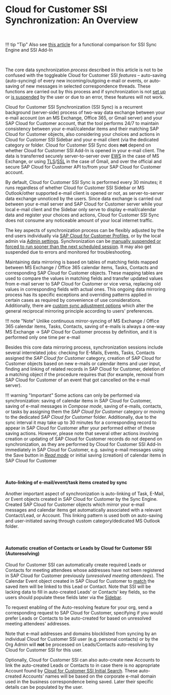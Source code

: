 # Cloud for Customer SSI Synchronization: An Overview

&nbsp;

!!! tip "Tip"
    Also see [this article](../Add-In-vs-Sync/) for a functional comparison for SSI Sync Engine and SSI Add-In

&nbsp;

The core data synchronization *process* described in this article is not to be confused with the toggleable Cloud for Customer SSI *features*  – auto-saving (auto-syncing) of every new incoming/outgoing e-mail or events, or auto-saving of new messages in selected correspondence threads. These functions are carried out by this process and if synchronization is not [set up](../How-to-Configure-User/) or [is suspended](../Synchronization-Dashboard/) by the user or due to an error, these features will not work.

Cloud for Customer SSI Synchronization (SSI Sync) is a recurrent background (server-side) process of two-way data exchange between your e-mail account (on an MS Exchange, Office 365, or Gmail server) and your SAP Cloud for Customer account, that the tool performs 24/7 to maintain consistency between your e-mail/calendar items and their matching SAP Cloud for Customer objects, also considering your choices and actions in Cloud for Customer SSI Sidebar and your e-mail client (via the dedicated category or folder. Cloud for Customer SSI Sync does **not** depend on whether Cloud for Customer SSI Add-In is opened in your e-mail client. The data is transferred securely server-to-server over [EWS](http://docs.microsoft.com/en-us/previous-versions/office/developer/exchange-server-2010/dd877045(v%3Dexchg.140)) in the case of MS Exchange, or using [TLS](https://support.google.com/a/answer/2520500?hl=en)/[SSL](https://www.lifewire.com/tls-vs-ssl-4156306) in the case of Gmail, and over the official and secure SAP Cloud for Customer API to/from your SAP Cloud for Customer account.

By default, Cloud for Customer SSI Sync is performed every 30 minutes; it runs regardless of whether Cloud for Customer SSI Sidebar or MS Outlook/other supported e-mail client is opened or not, as server-to-server data exchange unnoticed by the users.
Since data exchange is carried out between your e-mail server and SAP Cloud for Customer server while your local e-mail client and the Sidebar only serve to display e-mail/calendar data and register your choices and actions, Cloud for Customer SSI Sync does not consume any noticeable amount of your local internet traffic.

The key aspects of synchronization process can be flexibly adjusted by the end users individually via [SAP Cloud for Customer Profiles](../Customization-Settings-Sync/), or by the local admin via [Admin settings](../How-to-Configure-Admin/). Synchronization can be [manually suspended or forced to run sooner than the next scheduled session](../Synchronization-Dashboard/). It may also get suspended due to errors and monitored for troubleshooting.

Maintaining data mirroring is based on tables of matching fields mapped between MS Exchange / Office 365 calendar items, Tasks, Contacts and corresponding SAP Cloud for Customer objects. These mapping tables are used to compare the values in matching fields and transfer updated values from e-mail server to SAP Cloud for Customer or vice versa, replacing old values in corresponding fields with actual ones. This ongoing data mirroring process has its specific exceptions and overriding patterns applied in certain cases as required by convenience of use considerations. Additionally, there are [custom sync adjustment options](../Customization-Settings-Sync/) which alter the general reciprocal mirroring principle according to users' preferences.

!!! note "Note"
    Unlike continuous mirror-syncing of MS Exchange / Office 365 calendar items, Tasks, Contacts, saving of e-mails is always a one-way MS Exchange → SAP Cloud for Customer process by definition, and it is performed only one time per e-mail
&nbsp;

Besides this core data mirroring process, synchronization sessions include several interrelated jobs: checking for E-Mails, Events, Tasks, Contacts assigned the *SAP Cloud for Customer* category, creation of SAP Cloud for Customer objects based on new e-mails or calendar items and user input, finding and linking of related records in SAP Cloud for Customer, deletion of a matching object if the procedure requires that (for example, removal from SAP Cloud for Customer of an event that got cancelled on the e-mail server).



!!! warning "Important"
    Some actions can only be performed via synchronization: saving of calendar items in SAP Cloud for Customer, saving of e-mail messages in *Compose mode*, saving of e-mails, contacts, or tasks by assigning them the *SAP Cloud for Customer* category or moving to the dedicated *SAP Cloud for Customer* folder. Additionally, due to the sync interval it may take up to 30 minutes for a corresponding record to appear in SAP Cloud for Customer after your performed either of these saving actions. However, please note that several other actions involving creation or updating of SAP Cloud for Customer records do not depend on synchronization, as they are performed by Cloud for Customer SSI Add-In immediately in SAP Cloud for Customer, e.g. saving e-mail messages using the Save button in [*Read mode*](../Emails-Processing/#read_mode_and_compose_mode_in_ms_exchange_office_365) or initial saving (creation) of calendar items in SAP Cloud for Customer

&nbsp;

#### Auto-linking of e-mail/event/task items created by sync

Another important aspect of synchronization is auto-linking of Task, E-Mail, or Event objects created in SAP Cloud for Customer by the Sync Engine. Created SAP Cloud for Customer objects which mirror your e-mail messages and calendar items get
automatically associated with a relevant Contact/Lead, or Account. This linking pattern is used both on auto-saving and user-initiated saving through custom category/dedicated MS Outlook folder. 

&nbsp;

#### Automatic creation of Contacts or Leads by Cloud for Customer SSI (Autoresolving)

Cloud for Customer SSI can automatically create required Leads or Contacts for meeting attendees whose addresses have not been registered in SAP Cloud for Customer previously (*unresolved meeting attendees*). The Calendar Event object created in SAP Cloud for Customer to [match](../Contacts-Handling/#special_patterns_applied_on_contacts_processing) the saved item will be linked to this Lead or Contact. Note that SSI will be lacking data to fill in auto-created Leads' or Contacts' key fields, so the users should populate these fields later via the [Sidebar](../Introduction/).

To request enabling of the Auto-resolving feature for your org, send a corresponding request to SAP Cloud for Customer, specifying if you would prefer Leads or Contacts to be auto-created for based on unresolved meeting attendees' addresses.

Note that e-mail addresses and domains blocklisted from syncing by an individual Cloud for Customer SSI user (e.g. personal contacts) or by the Org Admin will **not** be processed on Leads/Contacts auto-resolving by Cloud for Customer SSI for this user.

Optionally, Cloud for Customer SSI can also auto-create new Accounts to link the auto-created Leads or Contacts to in case there is no appropriate Account found by [Cloud for Customer SSI Initial Search](../initial-search-and-applied-filters/). These auto-created Accounts' names will be based on the corporate e-mail domain used in the business correspondence being saved. Later their specific details can be populated by the user.

&nbsp;
